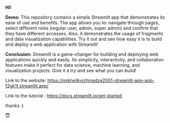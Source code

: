 **Hi!** 


**Demo:**
This repository contains a simple Streamlit app that demonstrates its ease of use and benefits. The app allows you to:
navigate through pages, select different roles (regular user, admin, super admin) and confirm that they have different accesses.
Also, it demonstrates the usage of fragments and data visualization capabilities.
Try it out and see how easy it is to build and deploy a web application with Streamlit!

**Conclusion:**
Streamlit is a game-changer for building and deploying web applications quickly and easily. Its simplicity, interactivity, and collaboration features make it perfect for data science, machine learning, and visualization projects. Give it a try and see what you can build!

Link to the website: https://mikheilkvizhinadze2001-streamlit-app-app-f2gk1t.streamlit.app/

Link to the tutorial : https://docs.streamlit.io/get-started

thanks :)

:innocent: 

